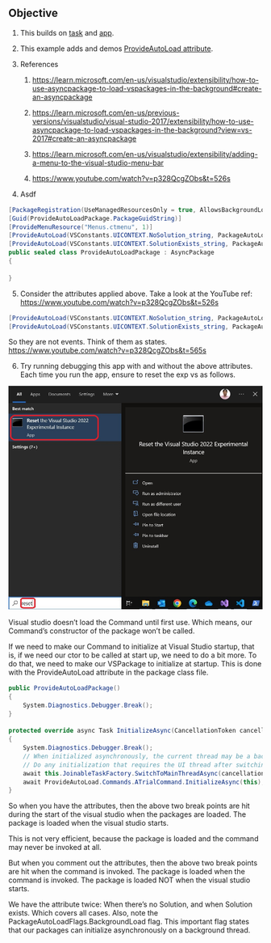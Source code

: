 ## Objective

1. This builds on [task](https://github.com/AvtsVivek/LearnVsExt/tree/main/src/tasks/501100-AddMenuVsMainMenuBar) and [app](https://github.com/AvtsVivek/LearnVsExt/tree/main/src/apps/501100-AddMenuVsMainMenuBar).  

2. This example adds and demos [ProvideAutoLoad attribute](https://learn.microsoft.com/en-us/dotnet/api/microsoft.visualstudio.shell.provideautoloadattribute). 

3. References
   1. https://learn.microsoft.com/en-us/visualstudio/extensibility/how-to-use-asyncpackage-to-load-vspackages-in-the-background#create-an-asyncpackage

   2. https://learn.microsoft.com/en-us/previous-versions/visualstudio/visual-studio-2017/extensibility/how-to-use-asyncpackage-to-load-vspackages-in-the-background?view=vs-2017#create-an-asyncpackage
   
   3. https://learn.microsoft.com/en-us/visualstudio/extensibility/adding-a-menu-to-the-visual-studio-menu-bar
   
   4. https://www.youtube.com/watch?v=p328QcgZObs&t=526s

4. Asdf

```cs
[PackageRegistration(UseManagedResourcesOnly = true, AllowsBackgroundLoading = true)]
[Guid(ProvideAutoLoadPackage.PackageGuidString)]
[ProvideMenuResource("Menus.ctmenu", 1)]
[ProvideAutoLoad(VSConstants.UICONTEXT.NoSolution_string, PackageAutoLoadFlags.BackgroundLoad)]
[ProvideAutoLoad(VSConstants.UICONTEXT.SolutionExists_string, PackageAutoLoadFlags.BackgroundLoad)]
public sealed class ProvideAutoLoadPackage : AsyncPackage
{

}
``` 

5. Consider the attributes applied above. Take a look at the YouTube ref: https://www.youtube.com/watch?v=p328QcgZObs&t=526s
```cs
[ProvideAutoLoad(VSConstants.UICONTEXT.NoSolution_string, PackageAutoLoadFlags.BackgroundLoad)]
[ProvideAutoLoad(VSConstants.UICONTEXT.SolutionExists_string, PackageAutoLoadFlags.BackgroundLoad)]
```

   So they are not events. Think of them as states. https://www.youtube.com/watch?v=p328QcgZObs&t=565s

6. Try running debugging this app with and without the above attributes. Each time you run the app, ensure to reset the exp vs as follows.

![Reset Visual Studio Exp](https://github.com/AvtsVivek/LearnVsExt/blob/main/src/tasks/500500-VSixBlankProjectAnalysis/images/110ResetVsExpIntance50.jpg)

Visual studio doesn’t load the Command until first use. Which means, our Command’s constructor of the package won’t be called.

If we need to make our Command to initialize at Visual Studio startup, that is, if we need our ctor to be called at start up, we need to do a bit more. To do that, we need to make our VSPackage to initialize at startup. This is done with the ProvideAutoLoad attribute in the package class file.

```cs
public ProvideAutoLoadPackage()
{
    System.Diagnostics.Debugger.Break();
}

protected override async Task InitializeAsync(CancellationToken cancellationToken, IProgress<ServiceProgressData> progress)
{
    System.Diagnostics.Debugger.Break();
    // When initialized asynchronously, the current thread may be a background thread at this point.
    // Do any initialization that requires the UI thread after switching to the UI thread.
    await this.JoinableTaskFactory.SwitchToMainThreadAsync(cancellationToken);
    await ProvideAutoLoad.Commands.ATrialCommand.InitializeAsync(this);
}
```

So when you have the attributes, then the above two break points are hit during the start of the visual studio when the packages are loaded. The package is loaded when the visual studio starts.

This is not very efficient, because the package is loaded and the command may never be invoked at all.

But when you comment out the attributes, then the above two break points are hit when the command is invoked. The package is loaded when the command is invoked. The package is loaded NOT when the visual studio starts.  

We have the attribute twice: When there’s no Solution, and when Solution exists. Which covers all cases. Also, note the PackageAutoLoadFlags.BackgroundLoad flag. This important flag states that our packages can initialize asynchronously on a background thread.




